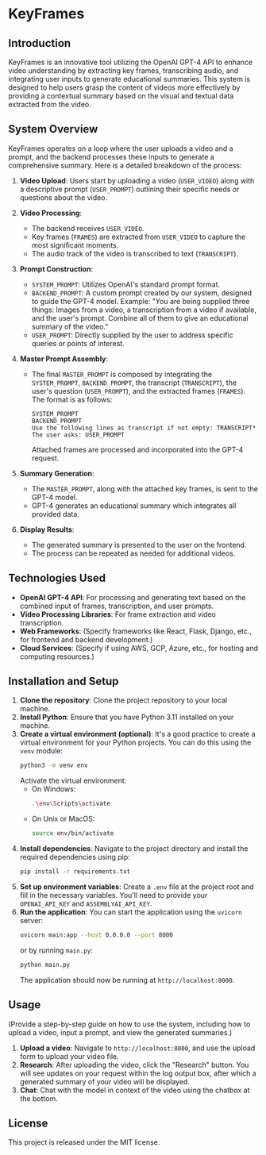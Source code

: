 # KeyFrames

## Introduction

KeyFrames is an innovative tool utilizing the OpenAI GPT-4 API to enhance video understanding by extracting key frames, transcribing audio, and integrating user inputs to generate educational summaries. This system is designed to help users grasp the content of videos more effectively by providing a contextual summary based on the visual and textual data extracted from the video.

## System Overview

KeyFrames operates on a loop where the user uploads a video and a prompt, and the backend processes these inputs to generate a comprehensive summary. Here is a detailed breakdown of the process:

1. **Video Upload**: Users start by uploading a video (`USER_VIDEO`) along with a descriptive prompt (`USER_PROMPT`) outlining their specific needs or questions about the video.

2. **Video Processing**:

    - The backend receives `USER_VIDEO`.
    - Key frames (`FRAMES`) are extracted from `USER_VIDEO` to capture the most significant moments.
    - The audio track of the video is transcribed to text (`TRANSCRIPT`).

3. **Prompt Construction**:

    - `SYSTEM_PROMPT`: Utilizes OpenAI's standard prompt format.
    - `BACKEND_PROMPT`: A custom prompt created by our system, designed to guide the GPT-4 model. Example: "You are being supplied three things: Images from a video, a transcription from a video if available, and the user's prompt. Combine all of them to give an educational summary of the video."
    - `USER_PROMPT`: Directly supplied by the user to address specific queries or points of interest.

4. **Master Prompt Assembly**:

    - The final `MASTER_PROMPT` is composed by integrating the `SYSTEM_PROMPT`, `BACKEND_PROMPT`, the transcript (`TRANSCRIPT`), the user's question (`USER_PROMPT`), and the extracted frames (`FRAMES`). The format is as follows:
        ```
        SYSTEM_PROMPT
        BACKEND_PROMPT
        Use the following lines as transcript if not empty: TRANSCRIPT*
        The user asks: USER_PROMPT
        ```
        Attached frames are processed and incorporated into the GPT-4 request.

5. **Summary Generation**:

    - The `MASTER_PROMPT`, along with the attached key frames, is sent to the GPT-4 model.
    - GPT-4 generates an educational summary which integrates all provided data.

6. **Display Results**:
    - The generated summary is presented to the user on the frontend.
    - The process can be repeated as needed for additional videos.

## Technologies Used

-   **OpenAI GPT-4 API**: For processing and generating text based on the combined input of frames, transcription, and user prompts.
-   **Video Processing Libraries**: For frame extraction and video transcription.
-   **Web Frameworks**: (Specify frameworks like React, Flask, Django, etc., for frontend and backend development.)
-   **Cloud Services**: (Specify if using AWS, GCP, Azure, etc., for hosting and computing resources.)

## Installation and Setup

1. **Clone the repository**: Clone the project repository to your local machine.
2. **Install Python**: Ensure that you have Python 3.11 installed on your machine.
3. **Create a virtual environment (optional)**: It's a good practice to create a virtual environment for your Python projects. You can do this using the `venv` module:
    ```sh
    python3 -m venv env
    ```
    Activate the virtual environment:
    - On Windows:
        ```sh
        .\env\Scripts\activate
        ```
    - On Unix or MacOS:
        ```sh
        source env/bin/activate
        ```
4. **Install dependencies**: Navigate to the project directory and install the required dependencies using pip:
    ```sh
    pip install -r requirements.txt
    ```
5. **Set up environment variables**: Create a `.env` file at the project root and fill in the necessary variables. You'll need to provide your `OPENAI_API_KEY` and `ASSEMBLYAI_API_KEY`.
6. **Run the application**: You can start the application using the `uvicorn` server:
    ```sh
    uvicorn main:app --host 0.0.0.0 --port 8000
    ```
    or by running `main.py`:
    ```sh
    python main.py
    ```
    The application should now be running at `http://localhost:8000`.

## Usage

(Provide a step-by-step guide on how to use the system, including how to upload a video, input a prompt, and view the generated summaries.)

1. **Upload a video**: Navigate to `http://localhost:8000`, and use the upload form to upload your video file.
2. **Research**: After uploading the video, click the "Research" button. You will see updates on your request within the log output box, after which a generated summary of your video will be displayed.
3. **Chat**: Chat with the model in context of the video using the chatbox at the bottom.

## License

This project is released under the MIT license.
